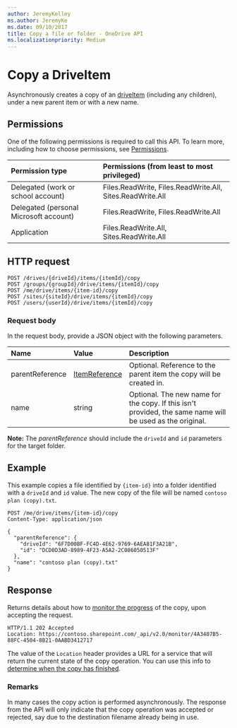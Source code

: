 ```yaml
---
author: JeremyKelley
ms.author: JeremyKe
ms.date: 09/10/2017
title: Copy a file or folder - OneDrive API
ms.localizationpriority: Medium
---
```

# Copy a DriveItem

Asynchronously creates a copy of an [driveItem][item-resource] (including any children), under a new parent item or with a new name.

## Permissions

One of the following permissions is required to call this API. To learn more, including how to choose permissions, see [Permissions](../concepts/permissions_reference.md).

|Permission type      | Permissions (from least to most privileged)              |
|:--------------------|:---------------------------------------------------------|
|Delegated (work or school account) | Files.ReadWrite, Files.ReadWrite.All, Sites.ReadWrite.All    |
|Delegated (personal Microsoft account) | Files.ReadWrite, Files.ReadWrite.All    |
|Application | Files.ReadWrite.All, Sites.ReadWrite.All |

## HTTP request

<!-- { "blockType": "ignored" } -->

```http
POST /drives/{driveId}/items/{itemId}/copy
POST /groups/{groupId}/drive/items/{itemId}/copy
POST /me/drive/items/{item-id}/copy
POST /sites/{siteId}/drive/items/{itemId}/copy
POST /users/{userId}/drive/items/{itemId}/copy
```

### Request body

In the request body, provide a JSON object with the following parameters.


| Name            | Value                                          | Description                                                                                                 |
|:----------------|:-----------------------------------------------|:------------------------------------------------------------------------------------------------------------|
| parentReference | [ItemReference](../resources/itemreference.md) | Optional. Reference to the parent item the copy will be created in.                                         |
| name            | string                                         | Optional. The new name for the copy. If this isn't provided, the same name will be used as the original.    |

**Note:** The _parentReference_ should include the `driveId` and `id` parameters for the target folder.

## Example

This example copies a file identified by `{item-id}` into a folder identified with a `driveId` and `id` value.
The new copy of the file will be named `contoso plan (copy).txt`.

<!-- { "blockType": "request", "name": "copy-item", "scopes": "files.readwrite", "tags": "service.graph", "target": "action" } -->

```http
POST /me/drive/items/{item-id}/copy
Content-Type: application/json

{
  "parentReference": {
    "driveId": "6F7D00BF-FC4D-4E62-9769-6AEA81F3A21B",
    "id": "DCD0D3AD-8989-4F23-A5A2-2C086050513F"
  },
  "name": "contoso plan (copy).txt"
}
```

## Response

Returns details about how to [monitor the progress](../concepts/long-running-actions.md) of the copy, upon accepting the request.

<!-- { "blockType": "response" } -->

```http
HTTP/1.1 202 Accepted
Location: https://contoso.sharepoint.com/_api/v2.0/monitor/4A3407B5-88FC-4504-8B21-0AABD3412717
```

The value of the `Location` header provides a URL for a service that will return the current state of the copy operation.
You can use this info to [determine when the copy has finished](../concepts/long-running-actions.md).

### Remarks

In many cases the copy action is performed asynchronously.
The response from the API will only indicate that the copy operation was accepted or rejected, say due to the destination filename already being in use.

[item-resource]: ../resources/driveitem.md

<!-- {
  "type": "#page.annotation",
  "description": "Create a copy of an existing item.",
  "keywords": "copy existing item",
  "section": "documentation",
  "tocPath": "Items/Copy"
} -->
